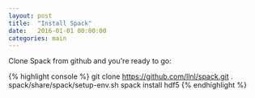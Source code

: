 ```yaml
---
layout: post
title:  "Install Spack"
date:   2016-01-01 00:00:00
categories: main
---
```


Clone Spack from github and you're ready to go:

{% highlight console %}
git clone https://github.com/llnl/spack.git
. spack/share/spack/setup-env.sh
spack install hdf5
{% endhighlight %}
